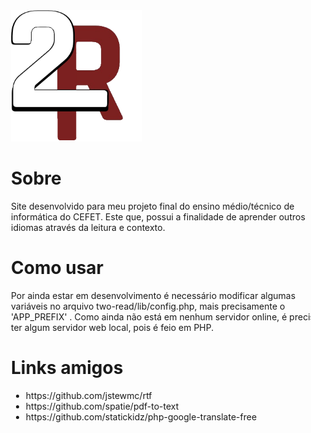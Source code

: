<div style="width: 100%; margin-left: 50%">
<img src="lib/2R.png" alt="icone" width="210" height="210">
<div/>

# Sobre

Site desenvolvido para meu projeto final do ensino médio/técnico de informática do CEFET. Este que, possui a finalidade de aprender outros idiomas através da leitura e contexto.

# Como usar

Por ainda estar em desenvolvimento é necessário modificar algumas variáveis no arquivo two-read/lib/config.php, mais precisamente o 'APP_PREFIX'  .
Como ainda não está em nenhum servidor online, é precisso ter algum servidor web local, pois é feio em PHP.

# Links amigos

<ul>
  <li>https://github.com/jstewmc/rtf
  <li>https://github.com/spatie/pdf-to-text
  <li>https://github.com/statickidz/php-google-translate-free
<ul/>
